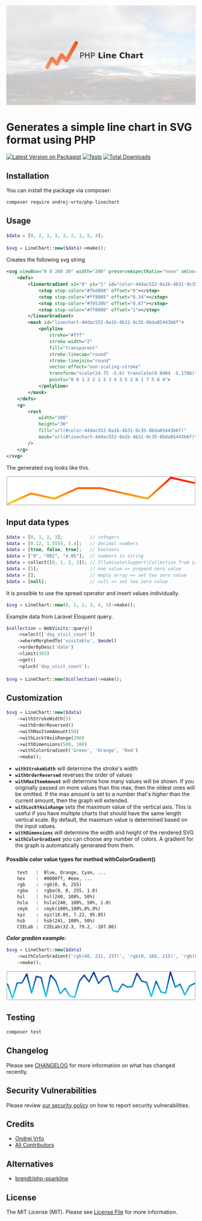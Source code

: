 <p align="center"><img src="./.github/img/socialcard.png" alt="Social Card of PHP Line Chart"></p>

# Generates a simple line chart in SVG format using PHP

[![Latest Version on Packagist](https://img.shields.io/packagist/v/ondrej-vrto/php-linechart.svg?style=flat-square)](https://packagist.org/packages/ondrej-vrto/php-linechart)
[![Tests](https://img.shields.io/github/actions/workflow/status/OndrejVrto/php-linechart/run-tests.yml?branch=main&label=tests&style=flat-square)](https://github.com/OndrejVrto/php-linechart/blob/main/.github/workflows/run-tests.yml)
[![Total Downloads](https://img.shields.io/packagist/dt/ondrej-vrto/php-linechart.svg?style=flat-square)](https://packagist.org/packages/ondrej-vrto/php-linechart)

## Installation

You can install the package via composer:

```bash
composer require ondrej-vrto/php-linechart
```

## Usage

```php
$data = [0, 2, 1, 3, 3, 2, 1, 5, 4];

$svg = LineChart::new($data)->make();
```

Creates the following svg string

```xml
<svg viewBox="0 0 200 30" width="200" preserveAspectRatio="none" xmlns="http://www.w3.org/2000/svg">
    <defs>
        <linearGradient x2="0" y1="1" id="color-44dac552-0a1b-4b31-9c35-8bda05443b6f">
            <stop stop-color="#fbd808" offset="0"></stop>
            <stop stop-color="#ff9005" offset="0.34"></stop>
            <stop stop-color="#f9530b" offset="0.67"></stop>
            <stop stop-color="#ff0000" offset="1"></stop>
        </linearGradient>
        <mask id="linechart-44dac552-0a1b-4b31-9c35-8bda05443b6f">
            <polyline
                stroke="#fff"
                stroke-width="2"
                fill="transparent"
                stroke-linecap="round"
                stroke-linejoin="round"
                vector-effect="non-scaling-stroke"
                transform="scale(24.75 -5.6) translate(0.0404 -5.1786)"
                points="0 0 1 2 2 1 3 3 4 3 5 2 6 1 7 5 8 4">
            </polyline>
        </mask>
    </defs>
    <g>
        <rect
            width="200"
            height="30"
            fill="url(#color-44dac552-0a1b-4b31-9c35-8bda05443b6f)"
            mask="url(#linechart-44dac552-0a1b-4b31-9c35-8bda05443b6f)"
        />
    </g>
</svg>
```
The generated svg looks like this.

![](./.github/img/0.png)

## Input data types
```php
$data = [0, 1, 2, 3];          // integers
$data = [0.12, 1.5555, 5.4];   // decimal numbers
$data = [true, false, true];   // booleans
$data = ["0", "002", "4.05"];  // numbers in string
$data = collect([0, 1, 2, 3]); // Illuminate\Support\Collection from Laravel
$data = [5];                   // one value => prepend zero value
$data = [];                    // empty array => set two zero value
$data = [null];                // null => set two zero value
```

It is possible to use the spread operator and insert values individually.

```php
$svg = LineChart::new(0, 1, 2, 3, 4, 5)->make();
```

Example data from Laravel Eloquent query.

```php
$collection = WebVisits::query()
    ->select(['day_visit_count'])
    ->whereMorphedTo('visitable', $model)
    ->orderByDesc('date')
    ->limit(365)
    ->get()
    ->pluck('day_visit_count');

$svg = LineChart::new($collection)->make();
```

## Customization
```php
$svg = LineChart::new($data)
    ->withStrokeWidth(5)
    ->withOrderReversed()
    ->withMaxItemAmount(50)
    ->withLockYAxisRange(200)
    ->withDimensions(500, 100)
    ->withColorGradient('Green', 'Orange', 'Red')
    ->make();
```
- **`withStrokeWidth`** will determine the stroke's width
- **`withOrderReversed`** reverses the order of values
- **`withMaxItemAmount`** will determine how many values will be shown. If you originally passed on more values than this max, then the oldest ones will be omitted. If the max amount is set to a number that's _higher_ than the current amount, then the graph will extended. 
- **`withLockYAxisRange`** sets the maximum value of the vertical axis. This is useful if you have multiple charts that should have the same length vertical scale. By default, the maximum value is determined based on the input values.
- **`withDimensions`** will determine the width and height of the rendered SVG
- **`withColorGradient`** you can choose any number of colors. A gradient for the graph is automatically generated from them.

#### Possible color value types for method withColorGradient()
```
    text   :  Blue, Orange, Cyan, ...
    hex    :  #0000ff, #eee, ...
    rgb    :  rgb(0, 0, 255)
    rgba   :  rgba(0, 0, 255, 1.0)
    hsl    :  hsl(240, 100%, 50%)
    hsla   :  hsla(240, 100%, 50%, 1.0)
    cmyk   :  cmyk(100%,100%,0%,0%)
    xyz    :  xyz(18.05, 7.22, 95.05)
    hsb    :  hsb(241, 100%, 50%)
    CIELab :  CIELab(32.3, 79.2, -107.86)
```
***Color gradien example:***
```php
$svg = LineChart::new($data)
    ->withColorGradient('rgb(48, 231, 237)', 'rgb(0, 166, 215)', 'rgb(0, 88, 179)', 'rgb(0, 27, 135)')
    ->make();
```

![](./.github/img/1.png)

## Testing

```bash
composer test
```

## Changelog

Please see [CHANGELOG](CHANGELOG.md) for more information on what has changed recently.

## Security Vulnerabilities

Please review [our security policy](../../security/policy) on how to report security vulnerabilities.

## Credits

- [Ondrej Vrťo](https://github.com/OndrejVrto)
- [All Contributors](../../contributors)

## Alternatives

* [brendt/php-sparkline](https://github.com/brendt/php-sparkline)

## License

The MIT License (MIT). Please see [License File](LICENSE.md) for more information.
